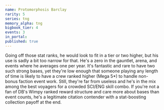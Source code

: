 ```yaml
---
name: Protomorphosis Barclay
rarity: 5
series: tng
memory_alpha: tng
bigbook_tier: 4
events: 3
in_portal:
published: true
---
```


Going off those stat ranks, he would look to fit in a tier or two higher, but his use is sadly a bit too narrow for that. He's a zero in the gauntlet, arena, and events where he averages one per year. It's fantastic and rare to have two such strong bases, yet they're low enough that someone playing any length of time is likely to have a crew ranked higher (Mega 5*) to handle non-bonus faction event work. Still, they're far from useless and he's in the mix among the best voyagers for a crowded SCI/ENG skill combo. If you're not a fan of DB's Wimpy ranked reward structure and care more about bases than event counts, he's a legitimate citation contender with a stat-boosting collection payoff at the end.
